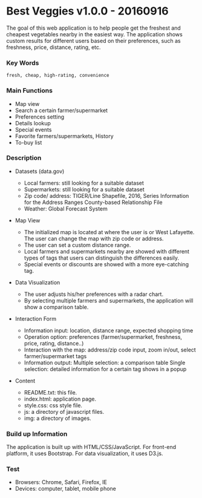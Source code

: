 # Best Veggies v1.0.0 - 20160916
The goal of this web application is to help people get the freshest and cheapest vegetables nearby in the easiest way.
The application shows custom results for different users based on their preferences, such as freshness, price, distance, rating, etc.

### Key Words
    fresh, cheap, high-rating, convenience

### Main Functions
* Map view
* Search a certain farmer/supermarket
* Preferences setting
* Details lookup
* Special events
* Favorite farmers/supermarkets, History
* To-buy list

### Description
* Datasets (data.gov)
	- Local farmers: still looking for a suitable dataset
	- Supermarkets: still looking for a suitable dataset
	- Zip code/ address: TIGER/Line Shapefile, 2016, Series Information for the Address Ranges County-based Relationship File
	- Weather: Global Forecast System

* Map View
	- The initialized map is located at where the user is or West Lafayette. The user can change the map with zip code or address.
	- The user can set a custom distance range.
	- Local farmers and supermarkets nearby are showed with different types of tags that users can distinguish the differences easily.
	- Special events or discounts are showed with a more eye-catching tag.

* Data Visualization
	- The user adjusts his/her preferences with a radar chart.
	- By selecting multiple farmers and supermarkets, the application will show a comparison table.

* Interaction Form
	- Information input: location, distance range, expected shopping time
	- Operation option: preferences (farmer/supermarket, freshness, price, rating, distance..)
	- Interaction with the map: address/zip code input, zoom in/out, select farmer/supermarket tags
	- Information output:
		Multiple selection: a comparison table
		Single selection: detailed information for a certain tag shows in a popup

* Content
	- README.txt: this file.
	- index.html: application page.
	- style.css: css style file.
	- js: a directory of javascript files.
	- img: a directory of images.

### Build up Information
The application is built up with HTML/CSS/JavaScript. For front-end platform, it uses Bootstrap. For data visualization, it uses D3.js.  

### Test
* Browsers: Chrome, Safari, Firefox, IE
* Devices: computer, tablet, mobile phone
